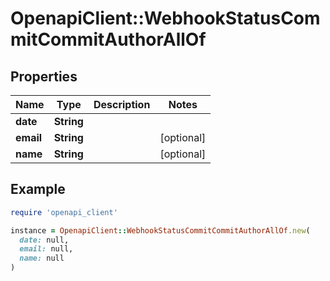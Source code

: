 # OpenapiClient::WebhookStatusCommitCommitAuthorAllOf

## Properties

| Name | Type | Description | Notes |
| ---- | ---- | ----------- | ----- |
| **date** | **String** |  |  |
| **email** | **String** |  | [optional] |
| **name** | **String** |  | [optional] |

## Example

```ruby
require 'openapi_client'

instance = OpenapiClient::WebhookStatusCommitCommitAuthorAllOf.new(
  date: null,
  email: null,
  name: null
)
```


